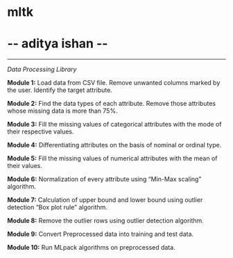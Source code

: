 # mltk
# -- aditya ishan --
-------------------
*Data Processing Library*

**Module 1:** Load data from CSV file.
              Remove unwanted columns marked by the user.
              Identify the target attribute.
        
**Module 2:** Find the data types of each attribute.
              Remove those attributes whose missing data is more than 75%.

**Module 3:** Fill the missing values of categorical attributes with the mode of 
              their respective values.

**Module 4:** Differentiating attributes on the basis of nominal or ordinal type.

**Module 5:** Fill the missing values of numerical attributes with the mean of 
              their values.

**Module 6:** Normalization of every attribute using “Min-Max scaling” algorithm.

**Module 7:** Calculation of upper bound and lower bound using outlier detection 
              “Box plot rule” algorithm.

**Module 8:** Remove the outlier rows using outlier detection algorithm.

**Module 9:** Convert Preprocessed data into training and test data.

**Module 10:** Run MLpack algorithms on preprocessed data.

